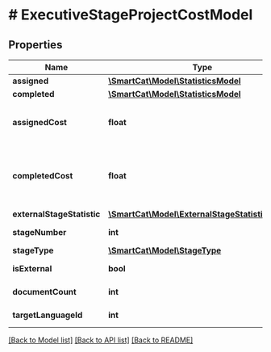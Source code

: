 # # ExecutiveStageProjectCostModel

## Properties

Name | Type | Description | Notes
------------ | ------------- | ------------- | -------------
**assigned** | [**\SmartCat\Model\StatisticsModel**](StatisticsModel.md) |  | [optional]
**completed** | [**\SmartCat\Model\StatisticsModel**](StatisticsModel.md) |  | [optional]
**assignedCost** | **float** | Total cost of the tasks assigned to the stage | [optional]
**completedCost** | **float** | Total cost of the completed tasks assigned to the stage | [optional]
**externalStageStatistic** | [**\SmartCat\Model\ExternalStageStatisticsModel**](ExternalStageStatisticsModel.md) |  | [optional]
**stageNumber** | **int** | Stage number | [optional]
**stageType** | [**\SmartCat\Model\StageType**](StageType.md) |  | [optional]
**isExternal** | **bool** | External stage | [optional]
**documentCount** | **int** | Number of documents | [optional]
**targetLanguageId** | **int** | Target language | [optional]

[[Back to Model list]](../../README.md#models) [[Back to API list]](../../README.md#endpoints) [[Back to README]](../../README.md)
